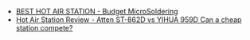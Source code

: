- [BEST HOT AIR STATION - Budget MicroSoldering](https://youtu.be/66W8VtceRZc)
- [Hot Air Station Review - Atten ST-862D vs YIHUA 959D Can a cheap station compete?](https://youtu.be/n75gg-QSZ58)

